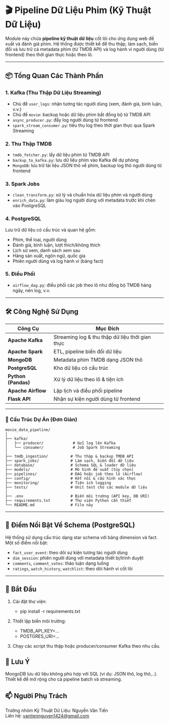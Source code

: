 # 🎬 Pipeline Dữ Liệu Phim (Kỹ Thuật Dữ Liệu)

Module này chứa **pipeline kỹ thuật dữ liệu** cốt lõi cho ứng dụng web đề xuất và đánh giá phim. Hệ thống được thiết kế để thu thập, làm sạch, biến đổi và lưu trữ cả metadata phim (từ TMDB API) và log hành vi người dùng (từ frontend) theo thời gian thực hoặc theo lô.

---

## 📦 Tổng Quan Các Thành Phần

### 1. **Kafka** (Thu Thập Dữ Liệu Streaming)
- Chủ đề `user_logs`: nhận tương tác người dùng (xem, đánh giá, bình luận, v.v.)
- Chủ đề `movie`: backup hoặc dữ liệu phim bất đồng bộ từ TMDB API
- `async_producer.py`: đẩy log người dùng từ frontend
- `spark_stream_consumer.py`: tiêu thụ log theo thời gian thực qua Spark Streaming

### 2. **Thu Thập TMDB**
- `tmdb_fetcher.py`: lấy dữ liệu phim từ TMDB API
- `backup_to_kafka.py`: lưu dữ liệu phim vào Kafka để dự phòng
- `MongoDB`: lưu trữ tài liệu JSON thô về phim, backup log thô người dùng từ frontend

### 3. **Spark Jobs**
- `clean_transform.py`: xử lý và chuẩn hóa dữ liệu phim và người dùng
- `enrich_data.py`: làm giàu log người dùng với metadata trước khi chèn vào PostgreSQL

### 4. **PostgreSQL**
Lưu trữ dữ liệu có cấu trúc và quan hệ gồm:
- Phim, thể loại, người dùng
- Đánh giá, bình luận, lượt thích/không thích
- Lịch sử xem, danh sách xem sau
- Hãng sản xuất, ngôn ngữ, quốc gia
- Phiên người dùng và log hành vi (bảng fact)

### 5. **Điều Phối**
- `airflow_dag.py`: điều phối các job theo lô như đồng bộ TMDB hàng ngày, nén log, v.v.

---

## 🛠 Công Nghệ Sử Dụng

| Công Cụ        | Mục Đích                                  |
|----------------|-------------------------------------------|
| **Apache Kafka**     | Streaming log & thu thập dữ liệu thời gian thực |
| **Apache Spark**     | ETL, pipeline biến đổi dữ liệu            |
| **MongoDB**          | Metadata phim TMDB dạng JSON thô         |
| **PostgreSQL**       | Kho dữ liệu có cấu trúc                   |
| **Python (Pandas)**  | Xử lý dữ liệu theo lô & tiện ích         |
| **Apache Airflow**   | Lập lịch và điều phối pipeline            |
| **Flask API**        | Nhận sự kiện người dùng từ frontend       |

---
### 📁 Cấu Trúc Dự Án (Đơn Giản)

```text
movie_data_pipeline/
│
├── kafka/
│   ├── producer/             # Gửi log lên Kafka
│   └── consumer/             # Job Spark Streaming
│
├── tmdb_ingestion/          # Thu thập & backup TMDB API
├── spark_jobs/              # Làm sạch, biến đổi dữ liệu
├── database/                # Schema SQL & loader dữ liệu
├── models/                  # Mô hình đề xuất (tùy chọn)
├── pipelines/               # DAG hoặc job theo lô (Airflow)
├── config/                  # Kết nối & cấu hình xác thực
├── monitoring/              # Tiện ích logging
├── tests/                   # Unit test cho các module dữ liệu
│
├── .env                     # Biến môi trường (API key, DB URI)
├── requirements.txt         # Thư viện Python cần thiết
└── README.md                # File này
```

---

## 🧠 Điểm Nổi Bật Về Schema (PostgreSQL)

Hệ thống sử dụng cấu trúc dạng star schema với bảng dimension và fact. Một số điểm nổi bật:

- `fact_user_event`: theo dõi sự kiện tương tác người dùng
- `dim_session`: phiên người dùng với metadata thiết bị/trình duyệt
- `comments`, `comment_votes`: thảo luận dạng luồng
- `ratings`, `watch_history`, `watchlist`: theo dõi hành vi cốt lõi

---

## 🚀 Bắt Đầu

1. Cài đặt thư viện:  
    - pip install -r requirements.txt

2. Thiết lập biến môi trường:  
    - TMDB_API_KEY=...  
    - POSTGRES_URI=...  

3. Chạy các script thu thập hoặc producer/consumer Kafka theo nhu cầu.

## 📌 Lưu Ý

MongoDB lưu dữ liệu không phù hợp với SQL (ví dụ: JSON thô, log thô,..).  
Thiết kế để mở rộng cho cả pipeline batch và streaming.  

## 📫 Người Phụ Trách

Trưởng nhóm Kỹ Thuật Dữ Liệu: Nguyễn Văn Tiến  
Liên hệ: vantiennguyen1424@gmail.com
